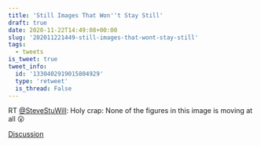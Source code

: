 ```yaml
---
title: 'Still Images That Won''t Stay Still'
draft: true
date: 2020-11-22T14:49:08+00:00
slug: '202011221449-still-images-that-wont-stay-still'
tags:
  - tweets
is_tweet: true
tweet_info:
  id: '1330402919015804929'
  type: 'retweet'
  is_thread: False
---
```




RT [@SteveStuWill](https://x.com/SteveStuWill): Holy crap: None of the figures in this image is moving at all 😮

[Discussion](https://x.com/sytelus/status/1330402919015804929)

